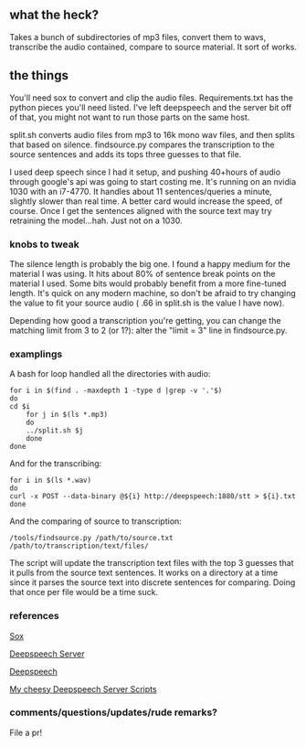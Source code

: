 ## what the heck?
Takes a bunch of subdirectories of mp3 files, convert them to wavs, transcribe the audio contained, compare to source material.  It sort of works.  

## the things
  
You'll need sox to convert and clip the audio files.  Requirements.txt has the python pieces you'll need listed.  I've left deepspeech and the server bit off of that, you might not want to run those parts on the same host. 

split.sh converts audio files from mp3 to 16k mono wav files, and then splits that based on silence.  findsource.py compares the transcription to the source sentences and adds its tops three guesses to that file.  

I used deep speech since I had it setup, and pushing 40+hours of audio through google's api was going to start costing me. It's running on an nvidia 1030 with an i7-4770.  It handles about 11 sentences/queries a minute, slightly slower than real time. A better card would increase the speed, of course. Once I get the sentences aligned with the source text may try retraining the model...hah.  Just not on a 1030.

### knobs to tweak

The silence length is probably the big one.  I found a happy medium for the material I was using.  It hits about 80% of sentence break points on the material I used.  Some bits would probably benefit from a more fine-tuned length.  It's quick on any modern machine, so don't be afraid to try changing the value to fit your source audio ( .66 in split.sh is the value I have now).

Depending how good a transcription you're getting, you can change the matching limit from 3 to 2 (or 1?): alter the "limit = 3" line in findsource.py.  

### examplings

A bash for loop handled all the directories with audio:
```
for i in $(find . -maxdepth 1 -type d |grep -v '.'$)
do
cd $i
    for j in $(ls *.mp3)
    do
    ../split.sh $j
    done
done
```
And for the transcribing:

```
for i in $(ls *.wav)
do
curl -x POST --data-binary @${i} http://deepspeech:1880/stt > ${i}.txt
done
```

And the comparing of source to transcription:

```
/tools/findsource.py /path/to/source.txt /path/to/transcription/text/files/
```

The script will update the transcription text files with the top 3 guesses that it pulls from the source text sentences.  It works on a directory at a time since it parses the source text into discrete sentences for comparing.  Doing that once per file would be a time suck.

### references

[Sox](http://sox.sourceforge.net/sox.html)

[Deepspeech Server](https://github.com/MainRo/deepspeech-server)

[Deepspeech](https://github.com/mozilla/DeepSpeech)

[My cheesy Deepspeech Server Scripts](https://github.com/el-tocino/DSSS)

### comments/questions/updates/rude remarks?

File a pr!
